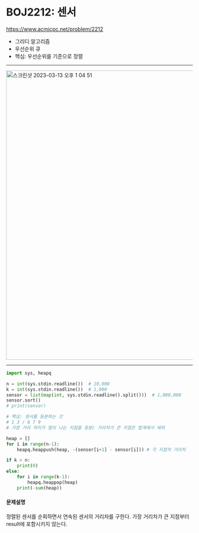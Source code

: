 # BOJ2212: 센서
<https://www.acmicpc.net/problem/2212>
+ 그리디 알고리즘
+ 우선순위 큐
+ 핵심: 우선순위를 기준으로 정렬
---
<img width="778" alt="스크린샷 2023-03-13 오후 1 04 51" src="https://user-images.githubusercontent.com/104095041/224605786-c0da93c4-77fe-4d49-af49-1cfa04b4c7ff.png">

---

```python
import sys, heapq

n = int(sys.stdin.readline())  # 10,000
k = int(sys.stdin.readline())  # 1,000
sensor = list(map(int, sys.stdin.readline().split()))  # 1,000,000
sensor.sort()
# print(sensor)

# 핵심: 센서를 등분하는 갓
# 1 3 / 6 7 9
# 가장 거리 차이가 멀리 나는 지점을 등분/ 거리차가 큰 지점은 합계에서 제외

heap = []
for i in range(n-1):
    heapq.heappush(heap, -(sensor[i+1] - sensor[i])) # 각 지점의 거리차

if k > n:
    print(0)
else:
    for i in range(k-1):
        heapq.heappop(heap)
    print(-sum(heap))
```

#### 문제설명
정렬된 센서를 순회하면서 연속된 센서의 거리차를 구한다. 가장 거리차가 큰 지점부터 result에 포함시키지 않는다.